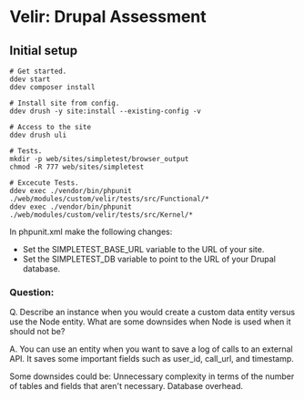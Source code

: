 # Velir: Drupal Assessment

## Initial setup


```shell
# Get started.
ddev start
ddev composer install

# Install site from config.
ddev drush -y site:install --existing-config -v

# Access to the site
ddev drush uli

# Tests.
mkdir -p web/sites/simpletest/browser_output
chmod -R 777 web/sites/simpletest

# Excecute Tests.
ddev exec ./vendor/bin/phpunit ./web/modules/custom/velir/tests/src/Functional/*
ddev exec ./vendor/bin/phpunit ./web/modules/custom/velir/tests/src/Kernel/* 

```

In phpunit.xml make the following changes:

* Set the SIMPLETEST_BASE_URL variable to the URL of your site.
* Set the SIMPLETEST_DB variable to point to the URL of your Drupal database.


### Question:

Q. Describe an instance when you would create a custom data entity versus use the Node entity.
What are some downsides when Node is used when it should not be?

A. You can use an entity when you want to save a log of calls to an external API. It saves some important fields such as user_id, call_url, and timestamp.

Some downsides could be:
Unnecessary complexity in terms of the number of tables and fields that aren't necessary.
Database overhead.
